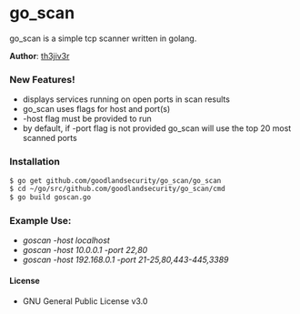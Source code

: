# go_scan
go_scan is a simple tcp scanner written in golang. 

**Author**: [th3jiv3r][twitter]

### New Features!
  - displays services running on open ports in scan results
  - go_scan uses flags for host and port(s)
  - -host flag must be provided to run
  - by default, if -port flag is not provided go_scan will use the top 20 most scanned ports

### Installation
```sh
$ go get github.com/goodlandsecurity/go_scan/go_scan
$ cd ~/go/src/github.com/goodlandsecurity/go_scan/cmd
$ go build goscan.go
```

### Example Use:  
  - *goscan -host localhost*
  - *goscan -host 10.0.0.1 -port 22,80*
  - *goscan -host 192.168.0.1 -port 21-25,80,443-445,3389*

#### License
  - GNU General Public License v3.0


[twitter]: <https://twitter.com/th3_jiv3r>
